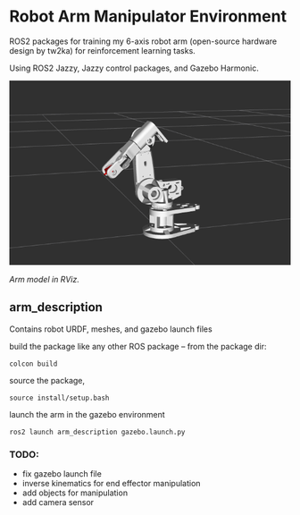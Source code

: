 # Robot Arm Manipulator Environment

ROS2 packages for training my 6-axis robot arm (open-source hardware design by tw2ka) for reinforcement learning tasks.

Using ROS2 Jazzy, Jazzy control packages, and Gazebo Harmonic. 

![arm rviz](./images/arm_rviz.png)

*Arm model in RViz.*

## arm_description
Contains robot URDF, meshes, and gazebo launch files

build the package like any other ROS package &ndash; from the package dir:
```
colcon build
```
source the package,
```
source install/setup.bash
```
launch the arm in the gazebo environment
```
ros2 launch arm_description gazebo.launch.py
```

### TODO:
- fix gazebo launch file
- inverse kinematics for end effector manipulation
- add objects for manipulation
- add camera sensor
